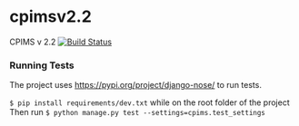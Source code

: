# cpimsv2.2
CPIMS v 2.2
[![Build Status](https://travis-ci.org/uonafya/cpims-2.3beta.svg?branch=master)](https://travis-ci.org/uonafya/cpims-2.3beta)

### Running Tests
The project uses https://pypi.org/project/django-nose/ to run tests.

`$ pip install requirements/dev.txt` while on the root folder of the project
Then run
`$ python manage.py test --settings=cpims.test_settings`